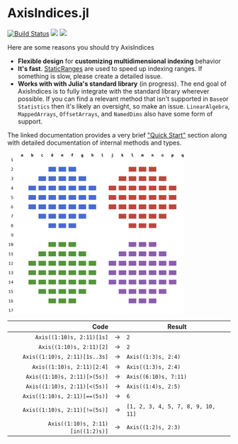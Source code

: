 # AxisIndices.jl

[![Build Status](https://travis-ci.com/Tokazama/AxisIndices.jl.svg?branch=master)](https://travis-ci.com/Tokazama/AxisIndices.jl) [![](https://img.shields.io/badge/docs-stable-blue.svg)](https://Tokazama.github.io/AxisIndices.jl/stable) [![](https://img.shields.io/badge/docs-dev-blue.svg)](https://Tokazama.github.io/AxisIndices.jl/dev)

Here are some reasons you should try AxisIndices
* **Flexible design** for **customizing multidimensional indexing** behavior
* **It's fast**. [StaticRanges](https://github.com/Tokazama/StaticRanges.jl) are used to speed up indexing ranges. If something is slow, please create a detailed issue.
* **Works with with Julia's standard library** (in progress). The end goal of AxisIndices is to fully integrate with the standard library wherever possible. If you can find a relevant method that isn't supported in `Base`or  `Statistics` then it's likely an oversight, so make an issue. `LinearAlgebra`, `MappedArrays`, `OffsetArrays`, and `NamedDims` also have some form of support.

The linked documentation provides a very brief ["Quick Start"](https://tokazama.github.io/AxisIndices.jl/dev/quick_start/) section along with detailed documentation of internal methods and types.


<img src="docs/src/images/julia_dots.png" width="400" align="center">

|                              Code |     | Result                             |
| --------------------------------: | --- | ---------------------------------- |
|         `Axis((1:10)s, 2:11)[1s]` | ->  | `2`                                |
|          `Axis((1:10)s, 2:11)[2]` | ->  | `2`                                |
|     `Axis((1:10)s, 2:11)[1s..3s]` | ->  | `Axis((1:3)s, 2:4)`                |
|        `Axis((1:10)s, 2:11)[2:4]` | ->  | `Axis((1:3)s, 2:4)`                |
|      `Axis((1:10)s, 2:11)[>(5s)]` | ->  | `Axis((6:10)s, 7:11)`              |
|      `Axis((1:10)s, 2:11)[<(5s)]` | ->  | `Axis((1:4)s, 2:5)`                |
|     `Axis((1:10)s, 2:11)[==(5s)]` | ->  | `6`                                |
|     `Axis((1:10)s, 2:11)[!=(5s)]` | ->  | `[1, 2, 3, 4, 5, 7, 8, 9, 10, 11]` |
| `Axis((1:10)s, 2:11)[in((1:2)s)]` | ->  | `Axis((1:2)s, 2:3)`                |

